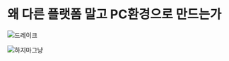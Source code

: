 왜 다른 플랫폼 말고 PC환경으로 만드는가
========================================
![드레이크](https://github.com/isp829/HU/blob/master/images/lecture2/drake.jpg)

![하지마그냥](https://github.com/isp829/HU/blob/master/images/lecture2/joy.PNG)

    
